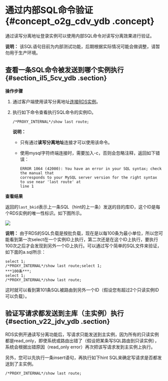 # 通过内部SQL命令验证 {#concept_o2g_cdv_ydb .concept}

通过读写分离地址登录实例可以使用内部SQL命令对读写分离效果进行验证。

**说明：** 该SQL语句目前为内部测试功能，后期根据实际情况可能会做调整，请暂勿用于生产环境。

## 查看一条SQL命令被发送到哪个实例执行 {#section_il5_5cv_ydb .section}

**操作步骤**

1.  通过客户端使用读写分离地址[连接RDS实例](../cn.zh-CN/快速入门MySQL版/连接实例.md#)。
2.  执行如下命令查看执行SQL命令的实例ID。

    ```
    /*PROXY_INTERNAL*/show last route;
    ```

    **说明：** 

    -   只有通过**读写分离地址**连接才可以使用该命令。
    -   使用mysql字符终端连接时，需要加入-c，否则会忽略注释，返回如下错误：

        ```
        ERROR 1064 (42000): You have an error in your SQL syntax; check the manual that
        corresponds to your MySQL server version for the right syntax to use near 'last route' at
        line 1
        ```


**查看结果**

返回的`last_bkid`表示上一条SQL（hint的上一条）发送的目的库ID，这个ID是每个RDS实例的唯一性标识。如下图所示。

![](http://static-aliyun-doc.oss-cn-hangzhou.aliyuncs.com/assets/img/7923/15450395034252_zh-CN.png)

**说明：** 由于RDS的SQL负载是按批负载，现在是以每100条为最小单位，所以您可能看到第一次select在一个实例ID上执行，第二次还是在这个ID上执行，要执行100次之后才会发现到另外一个ID上执行。可以通过写个简单的SQL文件来验证，如下面的a.sql所示：

```
select 1;
/*PROXY_INTERNAL*/show last route;select 1;
***100条***;
select 1;
/*PROXY_INTERNAL*/show last route;
```

这时就可以看到第101条SQL被路由到另外一个ID（假设您有超过2个只读实例ID可以负载）。

## 验证写请求都发送到主库（主实例）执行 {#section_v22_jdv_ydb .section}

RDS实例开通读写分离功能后，写请求只能发送到主实例，因为所有的只读实例都是read\_only，即使系统或路由出错了（假设把某条写SQL路由到只读实例），系统会根据出错原因（read\_only error）再次把该写请求发到主实例上执行。

另外，您可以先执行一条insert语句，再执行如下hint SQL来确定写请求是否都发送到了主实例。

```
/*PROXY_INTERNAL*/show last route;
```

